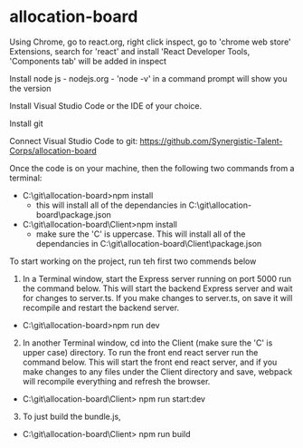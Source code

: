 # allocation-board
Using Chrome, go to react.org, right click inspect, go to 'chrome web store'
Extensions, search for 'react' and install 'React Developer Tools, 'Components tab' will be added in inspect

Install node js - nodejs.org - 'node -v' in a command prompt will show you the version

Install Visual Studio Code or the IDE of your choice.

Install git

Connect Visual Studio Code to git: https://github.com/Synergistic-Talent-Corps/allocation-board

Once the code is on your machine, then the following two commands from a terminal:
- C:\git\allocation-board>npm install
    - this will install all of the dependancies in C:\git\allocation-board\package.json
- C:\git\allocation-board\Client>npm install
    - make sure the 'C' is uppercase. This will install all of the dependancies in C:\git\allocation-board\Client\package.json

To start working on the project, run teh first two commends below

1) In a Terminal window, start the Express server running on port 5000 run the command below. This will start the backend Express server and wait for changes to server.ts. If you make changes to server.ts, on save it will recompile and restart the backend server.
- C:\git\allocation-board>npm run dev

2) In another Terminal window, cd into the Client (make sure the 'C' is upper case) directory. To run the front end react server run the command below. This will start the front end react server, and if you make changes to any files under the Client directory and save, webpack will recompile everything and refresh the browser.
- C:\git\allocation-board\Client> npm run start:dev

3) To just build the bundle.js,
- C:\git\allocation-board\Client> npm run build

